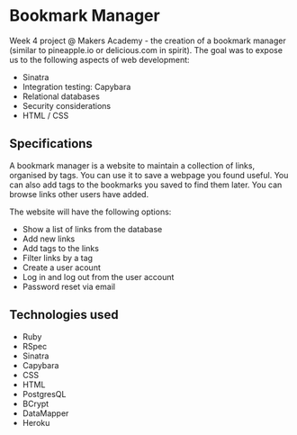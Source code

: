 Bookmark Manager
================

Week 4 project @ Makers Academy - the creation of a bookmark manager (similar to pineapple.io or delicious.com in spirit). The goal was to expose us to the following aspects of web development:

- Sinatra
- Integration testing: Capybara
- Relational databases
- Security considerations
- HTML / CSS


Specifications
--------------

A bookmark manager is a website to maintain a collection of links, organised by tags. You can use it to save a webpage you found useful. You can also add tags to the bookmarks you saved to find them later. You can browse links other users have added.

The website will have the following options:

- Show a list of links from the database
- Add new links
- Add tags to the links
- Filter links by a tag
- Create a user acount
- Log in and log out from the user account
- Password reset via email

Technologies used
-----------------

* Ruby
* RSpec
* Sinatra
* Capybara
* CSS
* HTML
* PostgresQL
* BCrypt
* DataMapper
* Heroku
